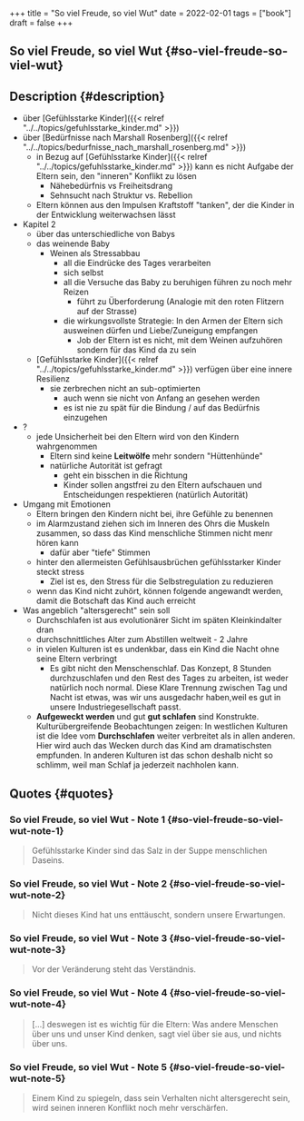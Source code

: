 +++
title = "So viel Freude, so viel Wut"
date = 2022-02-01
tags = ["book"]
draft = false
+++

## So viel Freude, so viel Wut {#so-viel-freude-so-viel-wut}


## Description {#description}

-   über [Gefühlsstarke Kinder]({{< relref "../../topics/gefuhlsstarke_kinder.md" >}})
-   über [Bedürfnisse nach Marshall Rosenberg]({{< relref "../../topics/bedurfnisse_nach_marshall_rosenberg.md" >}})
    -   in Bezug auf [Gefühlsstarke Kinder]({{< relref "../../topics/gefuhlsstarke_kinder.md" >}}) kann es nicht Aufgabe der Eltern sein, den "inneren" Konflikt zu lösen
        -   Nähebedürfnis vs Freiheitsdrang
        -   Sehnsucht nach Struktur vs. Rebellion
    -   Eltern können aus den Impulsen Kraftstoff "tanken", der die Kinder in der Entwicklung weiterwachsen lässt
-   Kapitel 2
    -   über das unterschiedliche von Babys
    -   das weinende Baby
        -   Weinen als Stressabbau
            -   all die Eindrücke des Tages verarbeiten
            -   sich selbst
            -   all die Versuche das Baby zu beruhigen führen zu noch mehr Reizen
                -   führt zu Überforderung (Analogie mit den roten Flitzern auf der Strasse)
            -   die wirkungsvollste Strategie: In den Armen der Eltern sich ausweinen dürfen und Liebe/Zuneigung empfangen
                -   Job der Eltern ist es nicht, mit dem Weinen aufzuhören sondern für das Kind da zu sein
    -   [Gefühlsstarke Kinder]({{< relref "../../topics/gefuhlsstarke_kinder.md" >}}) verfügen über eine innere Resilienz
        -   sie zerbrechen nicht an sub-optimierten
            -   auch wenn sie nicht von Anfang an gesehen werden
            -   es ist nie zu spät für die Bindung / auf das Bedürfnis einzugehen
-   ?
    -   jede Unsicherheit bei den Eltern wird von den Kindern wahrgenommen
        -   Eltern sind keine **Leitwölfe** mehr sondern "Hüttenhünde"
        -   natürliche Autorität ist gefragt
            -   geht ein bisschen in die Richtung
            -   Kinder sollen angstfrei zu den Eltern aufschauen und Entscheidungen respektieren (natürlich Autorität)
-   Umgang mit Emotionen
    -   Eltern bringen den Kindern nicht bei, ihre Gefühle zu benennen
    -   im Alarmzustand ziehen sich im Inneren des Ohrs die Muskeln zusammen, so dass das Kind menschliche Stimmen nicht menr hören kann
        -   dafür aber "tiefe" Stimmen
    -   hinter den allermeisten Gefühlsausbrüchen gefühlsstarker Kinder steckt stress
        -   Ziel ist es, den Stress für die Selbstregulation zu reduzieren
    -   wenn das Kind nicht zuhört, können folgende angewandt werden, damit die Botschaft das Kind auch erreicht
-   Was angeblich "altersgerecht" sein soll
    -   Durchschlafen ist aus evolutionärer Sicht im späten Kleinkindalter dran
    -   durchschnittliches Alter zum Abstillen weltweit - 2 Jahre
    -   in vielen Kulturen ist es undenkbar, dass ein Kind die Nacht ohne seine Eltern verbringt
        -   Es gibt nicht den Menschenschlaf. Das Konzept, 8 Stunden durchzuschlafen und den Rest des Tages zu arbeiten, ist weder natürlich noch normal. Diese Klare Trennung zwischen Tag und Nacht ist etwas, was wir uns ausgedachr haben,weil es gut in unsere Industriegesellschaft passt.
    -   **Aufgeweckt werden** und gut **gut schlafen** sind Konstrukte. Kulturübergreifende Beobachtungen zeigen: In westlichen Kulturen ist die Idee vom **Durchschlafen** weiter verbreitet als in allen anderen. Hier wird auch das Wecken durch das Kind am dramatischsten empfunden. In anderen Kulturen ist das schon deshalb nicht so schlimm, weil man Schlaf ja jederzeit nachholen kann.


## Quotes {#quotes}


### So viel Freude, so viel Wut - Note 1 {#so-viel-freude-so-viel-wut-note-1}

> Gefühlsstarke Kinder sind das Salz in der Suppe menschlichen Daseins.


### So viel Freude, so viel Wut - Note 2 {#so-viel-freude-so-viel-wut-note-2}

> Nicht dieses Kind hat uns enttäuscht, sondern unsere Erwartungen.


### So viel Freude, so viel Wut - Note 3 {#so-viel-freude-so-viel-wut-note-3}

> Vor der Veränderung steht das Verständnis.


### So viel Freude, so viel Wut - Note 4 {#so-viel-freude-so-viel-wut-note-4}

> [...] deswegen ist es wichtig für die Eltern: Was andere Menschen über uns und unser Kind denken, sagt viel über sie aus, und nichts über uns.


### So viel Freude, so viel Wut - Note 5 {#so-viel-freude-so-viel-wut-note-5}

> Einem Kind zu spiegeln, dass sein Verhalten nicht altersgerecht sein, wird seinen inneren Konflikt noch mehr verschärfen.
